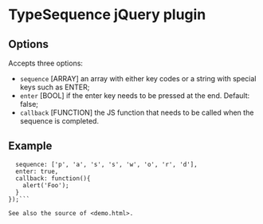 TypeSequence jQuery plugin
==========================

Options
-------
Accepts three options:
* `sequence` [ARRAY] an array with either key codes or a string with special keys such as ENTER;
* `enter` [BOOL] if the enter key needs to be pressed at the end. Default: false;
* `callback` [FUNCTION] the JS function that needs to be called when the sequence is completed.

Example
-------

```$(window).typesequence({
  sequence: ['p', 'a', 's', 's', 'w', 'o', 'r', 'd'],
  enter: true,
  callback: function(){
    alert('Foo');
  }
});```

See also the source of <demo.html>.